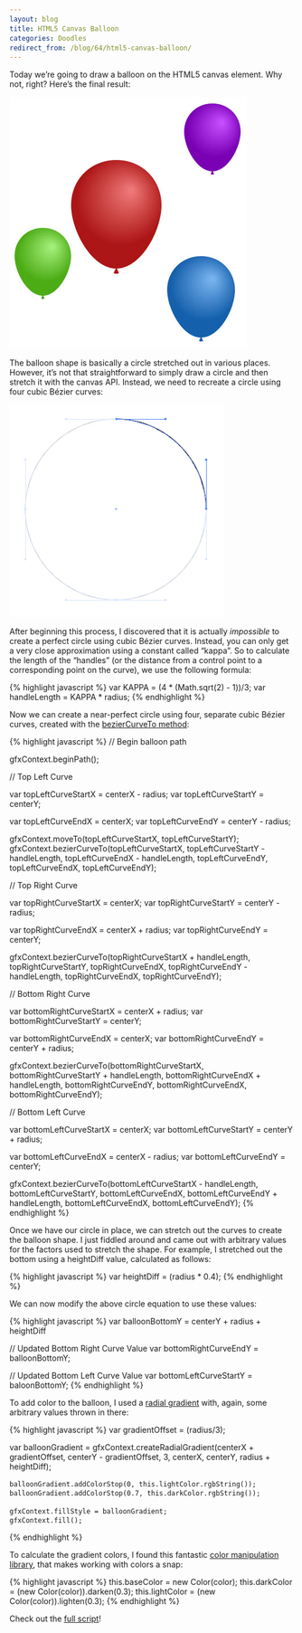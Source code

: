 ```yaml
---
layout:	blog
title: HTML5 Canvas Balloon
categories: Doodles
redirect_from: /blog/64/html5-canvas-balloon/
---
```

Today we’re going to draw a balloon on the HTML5 canvas element. Why not, right? Here’s the final result:

![HTML5 Canvas Balloon](/blog/images/canvas_balloon.jpg)

The balloon shape is basically a circle stretched out in various places. However, it’s not that straightforward to simply draw a circle and then stretch it with the canvas API. Instead, we need to recreate a circle using four cubic Bézier curves:

![Circle Bezier Curve Count](/blog/images/circle_bezier_count.png)

After beginning this process, I discovered that it is actually *impossible* to create a perfect circle using cubic Bézier curves. Instead, you can only get a very close approximation using a constant called “kappa”. So to calculate the length of the “handles” (or the distance from a control point to a corresponding point on the curve), we use the following formula:

{% highlight javascript %}
var KAPPA = (4 * (Math.sqrt(2) - 1))/3;
var handleLength = KAPPA * radius;
{% endhighlight %}

Now we can create a near-perfect circle using four, separate cubic Bézier curves, created with the [bezierCurveTo method](https://developer.mozilla.org/en-US/docs/Web/API/CanvasRenderingContext2D/bezierCurveTo):

{% highlight javascript %}
// Begin balloon path

gfxContext.beginPath();

// Top Left Curve
	
var topLeftCurveStartX = centerX - radius;
var topLeftCurveStartY = centerY;
	
var topLeftCurveEndX = centerX;
var topLeftCurveEndY = centerY - radius;
	
gfxContext.moveTo(topLeftCurveStartX, topLeftCurveStartY);
gfxContext.bezierCurveTo(topLeftCurveStartX, topLeftCurveStartY - handleLength,
			topLeftCurveEndX - handleLength, topLeftCurveEndY,
			topLeftCurveEndX, topLeftCurveEndY);
							
// Top Right Curve
	
var topRightCurveStartX = centerX;
var topRightCurveStartY = centerY - radius;
	
var topRightCurveEndX = centerX + radius;
var topRightCurveEndY = centerY;
	
gfxContext.bezierCurveTo(topRightCurveStartX + handleLength, topRightCurveStartY,
			topRightCurveEndX, topRightCurveEndY - handleLength,
			topRightCurveEndX, topRightCurveEndY);
										
// Bottom Right Curve
	
var bottomRightCurveStartX = centerX + radius;
var bottomRightCurveStartY = centerY;
	
var bottomRightCurveEndX = centerX;
var bottomRightCurveEndY = centerY + radius;
	
gfxContext.bezierCurveTo(bottomRightCurveStartX, bottomRightCurveStartY + handleLength,
			bottomRightCurveEndX + handleLength, bottomRightCurveEndY,
			bottomRightCurveEndX, bottomRightCurveEndY);							
	
// Bottom Left Curve
	
var bottomLeftCurveStartX = centerX;
var bottomLeftCurveStartY = centerY + radius;
	
var bottomLeftCurveEndX = centerX - radius;
var bottomLeftCurveEndY = centerY;
	
gfxContext.bezierCurveTo(bottomLeftCurveStartX - handleLength, bottomLeftCurveStartY,
			bottomLeftCurveEndX, bottomLeftCurveEndY + handleLength,
			bottomLeftCurveEndX, bottomLeftCurveEndY);
{% endhighlight %}

Once we have our circle in place, we can stretch out the curves to create the balloon shape. I just fiddled around and came out with arbitrary values for the factors used to stretch the shape. For example, I stretched out the bottom using a heightDiff value, calculated as follows:

{% highlight javascript %}
var heightDiff = (radius * 0.4);
{% endhighlight %}

We can now modify the above circle equation to use these values:

{% highlight javascript %}
var balloonBottomY = centerY + radius + heightDiff

// Updated Bottom Right Curve Value
var bottomRightCurveEndY = balloonBottomY;

// Updated Bottom Left Curve Value
var bottomLeftCurveStartY = baloonBottomY;
{% endhighlight %}

To add color to the balloon, I used a [radial gradient](https://developer.mozilla.org/en-US/docs/Web/API/Canvas_API/Tutorial/Applying_styles_and_colors#a_createradialgradient_example) with, again, some arbitrary values thrown in there:

{% highlight javascript %}
var gradientOffset = (radius/3);
	
var balloonGradient =
	gfxContext.createRadialGradient(centerX + gradientOffset,
					centerY - gradientOffset, 3,
					centerX, centerY,
					radius + heightDiff);

	balloonGradient.addColorStop(0, this.lightColor.rgbString());
	balloonGradient.addColorStop(0.7, this.darkColor.rgbString());
	
	gfxContext.fillStyle = balloonGradient;
	gfxContext.fill();
{% endhighlight %}

To calculate the gradient colors, I found this fantastic [color manipulation library](https://github.com/Qix-/color), that makes working with colors a snap:

{% highlight javascript %}
this.baseColor = new Color(color);
this.darkColor = (new Color(color)).darken(0.3);
this.lightColor = (new Color(color)).lighten(0.3);
{% endhighlight %}

Check out the [full script](https://github.com/loganfranken/Canvas-Balloons/blob/master/script/canvas-balloon.js)!